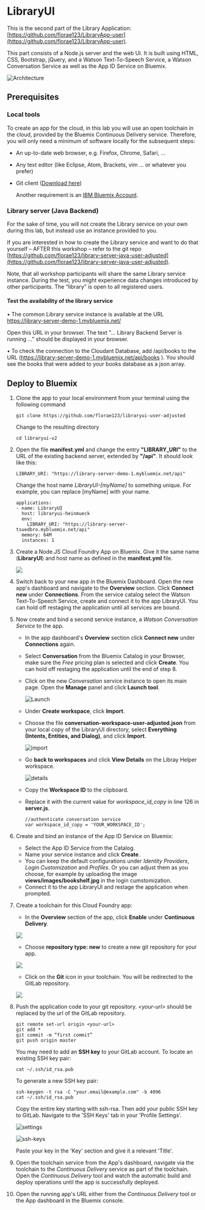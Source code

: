 # LibraryUI

This is the second part of the Library Application: [https://github.com/florae123/LibraryApp-user](https://github.com/florae123/LibraryApp-user).

This part consists of a Node.js server and the web UI.
It is built using HTML, CSS, Bootstrap, jQuery, and a Watson Text-To-Speech Service, a Watson Conversation Service as well as the App ID Service on Bluemix.

  ![Architecture](./images/architecture-node.png)

## Prerequisites
### Local tools
To create an app for the cloud, in this lab you will use an open toolchain in the cloud, provided by the Bluemix Continuous Delivery service. Therefore, you will only need a minimum of software locally for the subsequent steps:

* An up-to-date web browser, e.g. Firefox, Chrome, Safari, …
* Any text editor (like Eclipse, Atom, Brackets, vim … or whatever you prefer)
* Git client ([Download here](https://git-scm.com/downloads))

  Another requirement is an [IBM Bluemix Account](https://console.bluemix.net/registration).

### Library server (Java Backend)
For the sake of time, you will not create the Library service on your own during this lab, but instead use an instance provided to you. 

If you are interested in how to create the Library service and want to do that yourself – AFTER this workshop – refer to the git repo [https://github.com/florae123/library-server-java-user-adjusted](https://github.com/florae123/library-server-java-user-adjusted).

Note, that all workshop participants will share the same Library service instance. During the test, you might experience data changes introduced by other participants. The “library” is open to all registered users. 

#### Test the availability of the library service
•	The common Library service instance is available at the URL 
https://library-server-demo-1.mybluemix.net/

Open this URL in your browser. 
The text "... Library Backend Server is running ..." should be displayed in your browser.

•	To check the connection to the Cloudant Database, add /api/books to the URL 
(https://library-server-demo-1.mybluemix.net/api/books ). You should see the books that were added to your books database as a json array.


## Deploy to Bluemix

1. Clone the app to your local environment from your terminal using the following command

    ```
    git clone https://github.com/florae123/libraryui-user-adjusted
    ```

	Change to the resulting directory
	```
  	cd libraryui-v2
	```

2. Open the file **manifest.yml** and change the entry **"LIBRARY_URI"** to the URL of the existing backend server, extended by **"/api"**. It should look like this:

      ```
      LIBRARY_URI: "https://library-server-demo-1.mybluemix.net/api"
      ```

    Change the host name *LibraryUI-[myName]* to something unique. For example, you can replace [myName] with your name.

    ```
    applications:
    - name: LibraryUI
      host: libraryui-heinmueck
      env:
        LIBRARY_URI: "https://library-server-tsuedbro.mybluemix.net/api"
      memory: 64M
      instances: 1
    ```

3.  Create a Node.JS Cloud Foundry App on Bluemix.
      Give it the same name (**LibraryUI**) and host name as defined in the **manifest.yml** file.

      ![](./images/nodejsapp.png)

4. Switch back to your new app in the Bluemix Dashboard. Open the new app's dashboard and navigate to the **Overview** section.  Click **Connect new** under **Connections**. From the service catalog select the Watson Text-To-Speech Service, create and connect it to the app LibraryUI. You can hold off restaging the application until all services are bound.

5. Now create and bind a second service instance, a *Watson Conversation Service* to the app. 

    * In the app dashboard's **Overview** section click **Connect new** under **Connections** again.
    * Select **Conversation** from the Bluemix Catalog in your Browser, make sure the *Free* pricing plan is selected and click **Create**. You can hold off restaging the application until the end of step 8.
    * Click on the new *Conversation* service instance to open its main page. Open the **Manage** panel and click **Launch tool**.

        ![Launch](./images/launch-conv.png)

    * Under **Create workspace**, click **Import**.
    * Choose the file **conversation-workspace-user-adjusted.json** from your local copy of the LibraryUI directory, select **Everything (Intents, Entities, and Dialog)**, and click **Import**.

        ![import](./images/import-workspace-2.png)

    * Go **back to workspaces** and click **View Details** on the Libray Helper workspace.

        ![details](./images/workspace-id.png)

    * Copy the **Workspace ID** to the clipboard.
    * Replace it with the current value for *workspace_id_copy* in line 126 in **server.js**.

        ```
        //authenticate conversation service
        var workspace_id_copy = 'YOUR_WORKSPACE_ID';
        ```
6. Create and bind an instance of the App ID Service on Bluemix:

    * Select the App ID Service from the Catalog.
    * Name your service instance and click **Create**.
    * You can keep the default configurations under *Identity Providers*, *Login Customization* and *Profiles*. Or you can adjust them as you choose, for example by uploading the image **views/images/bookshelf.jpg** in the login cumstomization.
    * Connect it to the app LibraryUI and restage the application when prompted.

7. Create a toolchain for this Cloud Foundry app:

      * In the **Overview** section of the app, click **Enable** under **Continuous Delivery**.

      ![](./images/createtoolchain.png)

      * Choose **repository type: new** to create a new git repository for your app.

      ![](./images/gitrepo.png)

      * Click on the **Git** icon in your toolchain. You will be redirected to the GitLab repository.

      ![](./images/toolchaingit.png)

8. Push the application code to your git repository. *\<your-url\>* should be replaced by the url of the GitLab repository.

    ```
    git remote set-url origin <your-url>
    git add *
    git commit -m “first commit”
    git push origin master
    ```
    You may need to add an **SSH key** to your GitLab account.
    To locate an existing SSH key pair:
    ```
    cat ~/.ssh/id_rsa.pub
    ```
    To generate a new SSH key pair:
    ```
    ssh-keygen -t rsa -C "your.email@example.com" -b 4096
    cat ~/.ssh/id_rsa.pub
    ```
    Copy the entire key starting with ssh-rsa.
    Then add your public SSH key to GitLab. Navigate to the 'SSH Keys' tab in your 'Profile Settings'.

      ![settings](./images/gitlab-settings.png)
      
      ![ssh-keys](./images/gitlab-ssh.png)

    Paste your key in the 'Key' section and give it a relevant 'Title'.
    
9. Open the toolchain service from the App's dashboard, navigate via the toolchain to the *Continuous Delivery* service as part of the toolchain. Open the *Continuous Delivery* tool and watch the automatic build and deploy operations until the app is successfully deployed.

10. Open the running app's URL either from the *Continuous Delivery* tool or the App dashboard in the Bluemix console.
